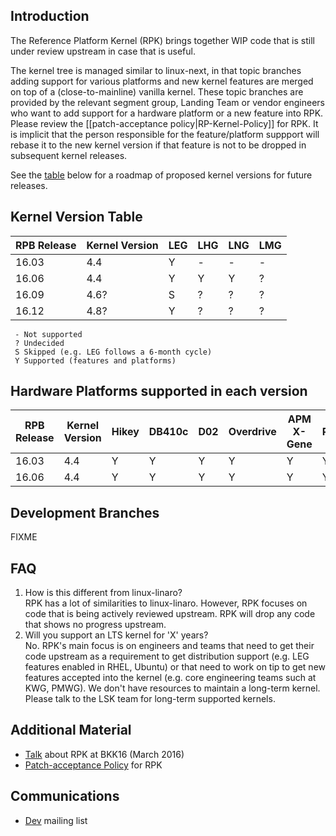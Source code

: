 ## Introduction
The Reference Platform Kernel (RPK) brings together WIP code that is still under review upstream in case that is useful.

The kernel tree is managed similar to linux-next, in that topic branches adding support for various platforms and new kernel features are merged on top of a (close-to-mainline) vanilla kernel. These topic branches are provided by the relevant segment group, Landing Team or vendor engineers who want to add support for a hardware platform or a new feature into RPK. Please review the [[patch-acceptance policy|RP-Kernel-Policy]] for RPK. It is implicit that the person responsible for the feature/platform suppport will rebase it to the new kernel version if that feature is not to be dropped in subsequent kernel releases.

See the [table](#kernel-version-table) below for a roadmap of proposed kernel versions for future releases.

## Kernel Version Table
| RPB Release | Kernel Version | LEG | LHG | LNG | LMG |
|---|---|---|---|---|---|
|16.03   |4.4   | Y | - | - | - |
|16.06   |4.4   | Y | Y | Y | ? |
|16.09   |4.6?  | S | ? | ? | ? |
|16.12   |4.8?  | Y | ? | ? | ? |

     - Not supported
     ? Undecided
     S Skipped (e.g. LEG follows a 6-month cycle)
     Y Supported (features and platforms)

## Hardware Platforms supported in each version
| RPB Release | Kernel Version | Hikey | DB410c | D02 | Overdrive | APM X-Gene | HP Proliant m400 |
|---|---|---|---|---|---|---|---|
|16.03   |4.4   | Y | Y | Y | Y | Y | Y |
|16.06   |4.4   | Y | Y | Y | Y | Y | Y |

## Development Branches
FIXME

## FAQ
 1. How is this different from linux-linaro?  
    RPK has a lot of similarities to linux-linaro. However, RPK focuses on code that is being actively reviewed upstream. RPK will drop any code that shows no progress upstream.
 1. Will you support an LTS kernel for 'X' years?  
    No. RPK's main focus is on engineers and teams that need to get their code upstream as a requirement to get distribution support (e.g. LEG features enabled in RHEL, Ubuntu) or that need to work on tip to get new features accepted into the kernel (e.g. core engineering teams such at KWG, PMWG). We don't have resources to maintain a long-term kernel. Please talk to the LSK team for long-term supported kernels.

## Additional Material
 * [Talk](https://www.youtube.com/watch?v=fW6_eL3U7OQ) about RPK at BKK16 (March 2016)
 * [Patch-acceptance Policy](KernelPolicy.md) for RPK

## Communications
 * [Dev](https://lists.96boards.org/mailman/listinfo) mailing list

